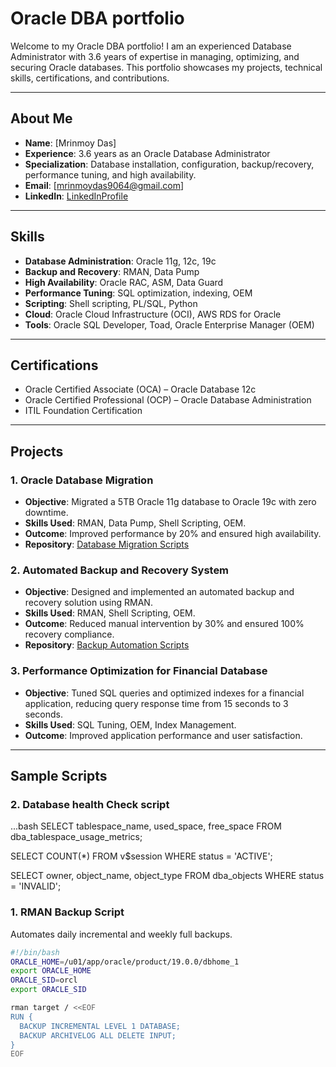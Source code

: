 # Oracle DBA portfolio
Welcome to my Oracle DBA portfolio! I am an experienced Database Administrator with 3.6 years of expertise in managing, optimizing, and securing Oracle databases. This portfolio showcases my projects, technical skills, certifications, and contributions.

---

## **About Me**  
- **Name**: [Mrinmoy Das]  
- **Experience**: 3.6 years as an Oracle Database Administrator  
- **Specialization**: Database installation, configuration, backup/recovery, performance tuning, and high availability.  
- **Email**: [mrinmoydas9064@gmail.com]  
- **LinkedIn**: [LinkedInProfile](https://www.linkedin.com/in/mrinmoy-das-b7210a158?utm_source=share&utm_campaign=share_via&utm_content=profile&utm_medium=android_app) 

---

## **Skills**  
- **Database Administration**: Oracle 11g, 12c, 19c  
- **Backup and Recovery**: RMAN, Data Pump  
- **High Availability**: Oracle RAC, ASM, Data Guard  
- **Performance Tuning**: SQL optimization, indexing, OEM  
- **Scripting**: Shell scripting, PL/SQL, Python  
- **Cloud**: Oracle Cloud Infrastructure (OCI), AWS RDS for Oracle  
- **Tools**: Oracle SQL Developer, Toad, Oracle Enterprise Manager (OEM)  

---

## **Certifications**  
- Oracle Certified Associate (OCA) – Oracle Database 12c  
- Oracle Certified Professional (OCP) – Oracle Database Administration  
- ITIL Foundation Certification  

---

## **Projects**  

### 1. **Oracle Database Migration**  
- **Objective**: Migrated a 5TB Oracle 11g database to Oracle 19c with zero downtime.  
- **Skills Used**: RMAN, Data Pump, Shell Scripting, OEM.  
- **Outcome**: Improved performance by 20% and ensured high availability.  
- **Repository**: [Database Migration Scripts](https://github.com/your-repo/migration-scripts)

### 2. **Automated Backup and Recovery System**  
- **Objective**: Designed and implemented an automated backup and recovery solution using RMAN.  
- **Skills Used**: RMAN, Shell Scripting, OEM.  
- **Outcome**: Reduced manual intervention by 30% and ensured 100% recovery compliance.  
- **Repository**: [Backup Automation Scripts](https://github.com/your-repo/backup-automation)

### 3. **Performance Optimization for Financial Database**  
- **Objective**: Tuned SQL queries and optimized indexes for a financial application, reducing query response time from 15 seconds to 3 seconds.  
- **Skills Used**: SQL Tuning, OEM, Index Management.  
- **Outcome**: Improved application performance and user satisfaction.  

---

## **Sample Scripts**  
### 2. **Database health Check script**
...bash
SELECT tablespace_name, used_space, free_space 
FROM dba_tablespace_usage_metrics;

SELECT COUNT(*) FROM v$session WHERE status = 'ACTIVE';

SELECT owner, object_name, object_type 
FROM dba_objects WHERE status = 'INVALID';

### 1. **RMAN Backup Script**  
Automates daily incremental and weekly full backups.  
```bash
#!/bin/bash
ORACLE_HOME=/u01/app/oracle/product/19.0.0/dbhome_1
export ORACLE_HOME
ORACLE_SID=orcl
export ORACLE_SID

rman target / <<EOF
RUN {
  BACKUP INCREMENTAL LEVEL 1 DATABASE;
  BACKUP ARCHIVELOG ALL DELETE INPUT;
}
EOF


